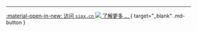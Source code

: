 <!-- markdownlint-disable first-line-heading no-space-in-links no-alt-text line-length -->
---

[:material-open-in-new: 访问 `sipx.cn` ![](http://sipx.cn/favicon.ico) 了解更多 ... ](http://sipx.cn/ "Sipx: 实现互联网音视频和SIP话路的互联互通"){ target="_blank" .md-button }
<!-- markdownlint-enable -->
